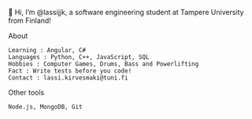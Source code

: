 👋 Hi, I’m @lassijjk, a software engineering student at Tampere University from Finland!

About

    Learning : Angular, C#
    Languages : Python, C++, JavaScript, SQL
    Hobbies : Computer Games, Drums, Bass and Powerlifting
    Fact : Write tests before you code! 
    Contact : lassi.kirvesmaki@tuni.fi
    
Other tools
    
    Node.js, MongoDB, Git

